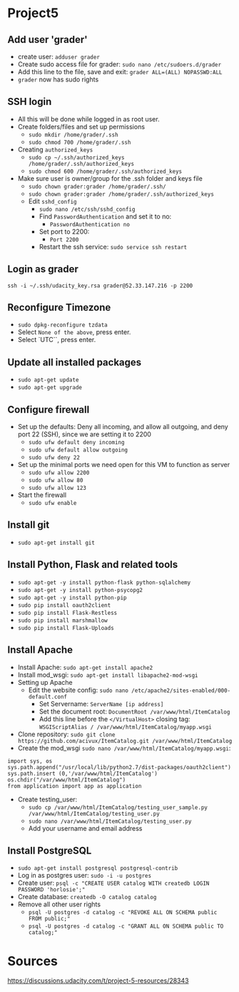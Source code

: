 # Project5

## Add user 'grader'
* create user: `adduser grader`
* Create sudo access file for grader: `sudo nano /etc/sudoers.d/grader`
* Add this line to the file, save and exit: `grader ALL=(ALL) NOPASSWD:ALL`
* `grader` now has sudo rights

## SSH login
* All this will be done while logged in as root user.
* Create folders/files and set up permissions
    * `sudo mkdir /home/grader/.ssh`
    * `sudo chmod 700 /home/grader/.ssh`
* Creating `authorized_keys`
    * `sudo cp ~/.ssh/authorized_keys /home/grader/.ssh/authorized_keys`    
    * `sudo chmod 600 /home/grader/.ssh/authorized_keys`
* Make sure user is owner/group for the .ssh folder and keys file
    * `sudo chown grader:grader /home/grader/.ssh/`
    * `sudo chown grader:grader /home/grader/.ssh/authorized_keys`
  * Edit `sshd_config`
    * `sudo nano /etc/ssh/sshd_config` 
    * Find `PasswordAuthentication` and set it to no:
        * `PasswordAuthentication no`
    * Set port to 2200:
        * `Port 2200`
    * Restart the ssh service:
        `sudo service ssh restart`

## Login as grader
`ssh -i ~/.ssh/udacity_key.rsa grader@52.33.147.216 -p 2200`

## Reconfigure Timezone
* `sudo dpkg-reconfigure tzdata`
* Select `None of the above`, press enter.
* Select `UTC``, press enter.

## Update all installed packages
* `sudo apt-get update`
* `sudo apt-get upgrade`

## Configure firewall
* Set up the defaults: Deny all incoming, and allow all outgoing, and deny port 22 (SSH), since we are setting it to 2200
    * `sudo ufw default deny incoming`
    * `sudo ufw default allow outgoing`
    * `sudo ufw deny 22`
* Set up the minimal ports we need open for this VM to function as server
    * `sudo ufw allow 2200`
    * `sudo ufw allow 80`
    * `sudo ufw allow 123`
* Start the firewall
    * `sudo ufw enable`

## Install git
* `sudo apt-get install git`

## Install Python, Flask and related tools
* `sudo apt-get -y install python-flask python-sqlalchemy`
* `sudo apt-get -y install python-psycopg2`
* `sudo apt-get -y install python-pip`
* `sudo pip install oauth2client`
* `sudo pip install Flask-Restless`
* `sudo pip install marshmallow`
* `sudo pip install Flask-Uploads`

## Install Apache
* Install Apache: `sudo apt-get install apache2`
* Install mod_wsgi: `sudo apt-get install libapache2-mod-wsgi`
* Setting up Apache
    * Edit the website config: `sudo nano /etc/apache2/sites-enabled/000-default.conf`
        * Set Servername: `ServerName [ip address]`
        * Set the document root: `DocumentRoot /var/www/html/ItemCatalog`
        * Add this line before the `</VirtualHost>` closing tag: `WSGIScriptAlias / /var/www/html/ItemCatalog/myapp.wsgi`
* Clone repository: `sudo git clone https://github.com/acivux/ItemCatalog.git /var/www/html/ItemCatalog`
* Create the mod_wsgi `sudo nano /var/www/html/ItemCatalog/myapp.wsgi`:
```
import sys, os
sys.path.append("/usr/local/lib/python2.7/dist-packages/oauth2client")
sys.path.insert (0,'/var/www/html/ItemCatalog')
os.chdir("/var/www/html/ItemCatalog")
from application import app as application
```
* Create testing_user:
    * `sudo cp /var/www/html/ItemCatalog/testing_user_sample.py /var/www/html/ItemCatalog/testing_user.py`
    * `sudo nano /var/www/html/ItemCatalog/testing_user.py`
    * Add your username and email address


## Install PostgreSQL
* `sudo apt-get install postgresql postgresql-contrib`
* Log in as postgres user: `sudo -i -u postgres`
* Create user: `psql -c "CREATE USER catalog WITH createdb LOGIN PASSWORD 'horlosie';"`
* Create database: `createdb -O catalog catalog`
* Remove all other user rights
    * `psql -U postgres -d catalog -c "REVOKE ALL ON SCHEMA public FROM public;"`
    * `psql -U postgres -d catalog -c "GRANT ALL ON SCHEMA public TO catalog;"`

# Sources
https://discussions.udacity.com/t/project-5-resources/28343